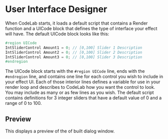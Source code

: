 # User Interface Designer

When CodeLab starts, it loads a default script that contains a Render function and a UICode block that defines the type of interface your effect will have. The default UICode block looks like this:

```csharp
#region UICode
IntSliderControl Amount1 = 0; // [0,100] Slider 1 Description
IntSliderControl Amount2 = 0; // [0,100] Slider 2 Description
IntSliderControl Amount3 = 0; // [0,100] Slider 3 Description
#endregion
```

The UICode block starts with the `#region UICode` line, ends with the `#endregion` line, and contains one line for each control you wish to include in your effect UI. Each of those interior lines defines a variable for use in your render loop and describes to CodeLab how you want the control to look. You may include as many or as few lines as you wish. The default script contains definitions for 3 integer sliders that have a default value of 0 and a range of 0 to 100.

## Preview

This displays a preview of the of built dialog window.
